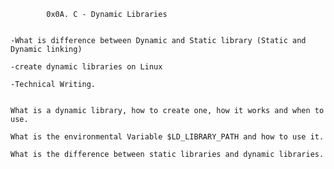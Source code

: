 			0x0A. C - Dynamic Libraries

	
	-What is difference between Dynamic and Static library (Static and Dynamic linking)

	-create dynamic libraries on Linux

	-Technical Writing.

	
	What is a dynamic library, how to create one, how it works and when to use.

	What is the environmental Variable $LD_LIBRARY_PATH and how to use it.

	What is the difference between static libraries and dynamic libraries.
